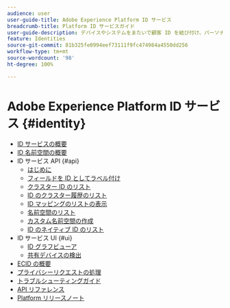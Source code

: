 ```yaml
---
audience: user
user-guide-title: Adobe Experience Platform ID サービス
breadcrumb-title: Platform ID サービスガイド
user-guide-description: デバイスやシステムをまたいで顧客 ID を結び付け、パーソナライズされたデジタルエクスペリエンスを提供します。
feature: Identities
source-git-commit: 81b325fe0994eef73111f9fc474984a4550dd256
workflow-type: tm+mt
source-wordcount: '98'
ht-degree: 100%

---
```



# Adobe Experience Platform ID サービス {#identity}

- [ID サービスの概要](home.md)
- [ID 名前空間の概要](namespaces.md)
- ID サービス API {#api}
   - [はじめに](api/getting-started.md)
   - [フィールドを ID としてラベル付け](api/label-identities.md)
   - [クラスター ID のリスト](api/list-cluster-identites.md)
   - [ID のクラスター履歴のリスト](api/list-cluster-history.md)
   - [ID マッピングのリストの表示](api/list-identity-mappings.md)
   - [名前空間のリスト](api/list-namespaces.md)
   - [カスタム名前空間の作成](api/create-custom-namespace.md)
   - [ID のネイティブ ID のリスト](api/list-native-id.md)
- ID サービス UI {#ui}
   - [ID グラフビューア](ui/identity-graph-viewer.md)
   - [共有デバイスの検出](ui/shared-devices.md)
- [ECID の概要](ecid.md)
- [プライバシーリクエストの処理](privacy.md)
- [トラブルシューティングガイド](troubleshooting-guide.md)
- [API リファレンス](https://www.adobe.io/experience-platform-apis/references/identity-service)
- [Platform リリースノート](https://docs.adobe.com/content/help/ja-JP/experience-platform/release-notes/latest.html)